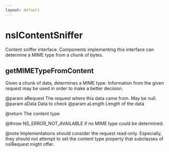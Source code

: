 ```yaml
---
layout: default
---
```


# nsIContentSniffer #

Content sniffer interface. Components implementing this interface can
determine a MIME type from a chunk of bytes.


## getMIMETypeFromContent ##

Given a chunk of data, determines a MIME type. Information from the given
request may be used in order to make a better decision.

@param aRequest The request where this data came from. May be null.
@param aData Data to check
@param aLength Length of the data

@return The content type

@throw NS_ERROR_NOT_AVAILABLE if no MIME type could be determined.

@note Implementations should consider the request read-only. Especially,
they should not attempt to set the content type property that subclasses of
nsIRequest might offer.

